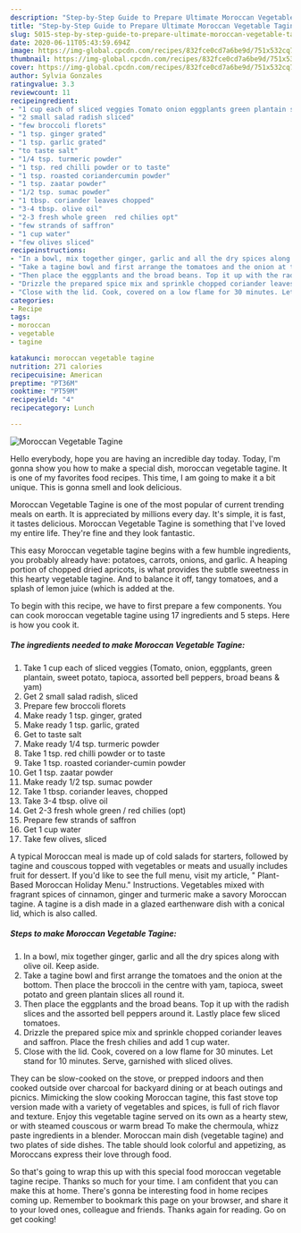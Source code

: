 ```yaml
---
description: "Step-by-Step Guide to Prepare Ultimate Moroccan Vegetable Tagine"
title: "Step-by-Step Guide to Prepare Ultimate Moroccan Vegetable Tagine"
slug: 5015-step-by-step-guide-to-prepare-ultimate-moroccan-vegetable-tagine
date: 2020-06-11T05:43:59.694Z
image: https://img-global.cpcdn.com/recipes/832fce0cd7a6be9d/751x532cq70/moroccan-vegetable-tagine-recipe-main-photo.jpg
thumbnail: https://img-global.cpcdn.com/recipes/832fce0cd7a6be9d/751x532cq70/moroccan-vegetable-tagine-recipe-main-photo.jpg
cover: https://img-global.cpcdn.com/recipes/832fce0cd7a6be9d/751x532cq70/moroccan-vegetable-tagine-recipe-main-photo.jpg
author: Sylvia Gonzales
ratingvalue: 3.3
reviewcount: 11
recipeingredient:
- "1 cup each of sliced veggies Tomato onion eggplants green plantain sweet potato tapioca assorted bell peppers broad beans  yam"
- "2 small salad radish sliced"
- "few broccoli florets"
- "1 tsp. ginger grated"
- "1 tsp. garlic grated"
- "to taste salt"
- "1/4 tsp. turmeric powder"
- "1 tsp. red chilli powder or to taste"
- "1 tsp. roasted coriandercumin powder"
- "1 tsp. zaatar powder"
- "1/2 tsp. sumac powder"
- "1 tbsp. coriander leaves chopped"
- "3-4 tbsp. olive oil"
- "2-3 fresh whole green  red chilies opt"
- "few strands of saffron"
- "1 cup water"
- "few olives sliced"
recipeinstructions:
- "In a bowl, mix together ginger, garlic and all the dry spices along with olive oil. Keep aside."
- "Take a tagine bowl and first arrange the tomatoes and the onion at the bottom. Then place the broccoli in the centre with yam, tapioca, sweet potato and green plantain slices all round it."
- "Then place the eggplants and the broad beans. Top it up with the radish slices and the assorted bell peppers around it. Lastly place few sliced tomatoes."
- "Drizzle the prepared spice mix and sprinkle chopped coriander leaves and saffron. Place the fresh chilies and add 1 cup water."
- "Close with the lid. Cook, covered on a low flame for 30 minutes. Let stand for 10 minutes. Serve, garnished with sliced olives."
categories:
- Recipe
tags:
- moroccan
- vegetable
- tagine

katakunci: moroccan vegetable tagine 
nutrition: 271 calories
recipecuisine: American
preptime: "PT36M"
cooktime: "PT59M"
recipeyield: "4"
recipecategory: Lunch

---
```



![Moroccan Vegetable Tagine](https://img-global.cpcdn.com/recipes/832fce0cd7a6be9d/751x532cq70/moroccan-vegetable-tagine-recipe-main-photo.jpg)

Hello everybody, hope you are having an incredible day today. Today, I'm gonna show you how to make a special dish, moroccan vegetable tagine. It is one of my favorites food recipes. This time, I am going to make it a bit unique. This is gonna smell and look delicious.

Moroccan Vegetable Tagine is one of the most popular of current trending meals on earth. It is appreciated by millions every day. It's simple, it is fast, it tastes delicious. Moroccan Vegetable Tagine is something that I've loved my entire life. They're fine and they look fantastic.

This easy Moroccan vegetable tagine begins with a few humble ingredients, you probably already have: potatoes, carrots, onions, and garlic. A heaping portion of chopped dried apricots, is what provides the subtle sweetness in this hearty vegetable tagine. And to balance it off, tangy tomatoes, and a splash of lemon juice (which is added at the.


To begin with this recipe, we have to first prepare a few components. You can cook moroccan vegetable tagine using 17 ingredients and 5 steps. Here is how you cook it.

<!--inarticleads1-->

##### The ingredients needed to make Moroccan Vegetable Tagine:

1. Take 1 cup each of sliced veggies (Tomato, onion, eggplants, green plantain, sweet potato, tapioca, assorted bell peppers, broad beans &amp; yam)
1. Get 2 small salad radish, sliced
1. Prepare few broccoli florets
1. Make ready 1 tsp. ginger, grated
1. Make ready 1 tsp. garlic, grated
1. Get to taste salt
1. Make ready 1/4 tsp. turmeric powder
1. Take 1 tsp. red chilli powder or to taste
1. Take 1 tsp. roasted coriander-cumin powder
1. Get 1 tsp. zaatar powder
1. Make ready 1/2 tsp. sumac powder
1. Take 1 tbsp. coriander leaves, chopped
1. Take 3-4 tbsp. olive oil
1. Get 2-3 fresh whole green / red chilies (opt)
1. Prepare few strands of saffron
1. Get 1 cup water
1. Take few olives, sliced


A typical Moroccan meal is made up of cold salads for starters, followed by tagine and couscous topped with vegetables or meats and usually includes fruit for dessert. If you&#39;d like to see the full menu, visit my article, &#34; Plant-Based Moroccan Holiday Menu.&#34; Instructions. Vegetables mixed with fragrant spices of cinnamon, ginger and turmeric make a savory Moroccan tagine. A tagine is a dish made in a glazed earthenware dish with a conical lid, which is also called. 

<!--inarticleads2-->

##### Steps to make Moroccan Vegetable Tagine:

1. In a bowl, mix together ginger, garlic and all the dry spices along with olive oil. Keep aside.
1. Take a tagine bowl and first arrange the tomatoes and the onion at the bottom. Then place the broccoli in the centre with yam, tapioca, sweet potato and green plantain slices all round it.
1. Then place the eggplants and the broad beans. Top it up with the radish slices and the assorted bell peppers around it. Lastly place few sliced tomatoes.
1. Drizzle the prepared spice mix and sprinkle chopped coriander leaves and saffron. Place the fresh chilies and add 1 cup water.
1. Close with the lid. Cook, covered on a low flame for 30 minutes. Let stand for 10 minutes. Serve, garnished with sliced olives.


They can be slow-cooked on the stove, or prepped indoors and then cooked outside over charcoal for backyard dining or at beach outings and picnics. Mimicking the slow cooking Moroccan tagine, this fast stove top version made with a variety of vegetables and spices, is full of rich flavor and texture. Enjoy this vegetable tagine served on its own as a hearty stew, or with steamed couscous or warm bread To make the chermoula, whizz paste ingredients in a blender. Moroccan main dish (vegetable tagine) and two plates of side dishes. The table should look colorful and appetizing, as Moroccans express their love through food. 

So that's going to wrap this up with this special food moroccan vegetable tagine recipe. Thanks so much for your time. I am confident that you can make this at home. There's gonna be interesting food in home recipes coming up. Remember to bookmark this page on your browser, and share it to your loved ones, colleague and friends. Thanks again for reading. Go on get cooking!
